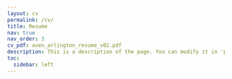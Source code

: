 ```yaml
---
layout: cv
permalink: /cv/
title: Resume
nav: true
nav_order: 3
cv_pdf: aven_arlington_resume_v02.pdf
description: This is a description of the page. You can modify it in 'pages/_cv.md'. You can also change or remove the top pdf download button.
toc:
  sidebar: left
---
```

